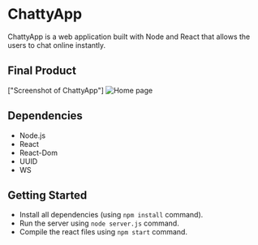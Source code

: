 # ChattyApp

ChattyApp is a web application built with Node and React that allows the users to chat online instantly. 


## Final Product

["Screenshot of ChattyApp"] <img src="http://i.imgur.com/GpDizbN.png" alt="Home page" style="max-width:100%;"></a>


## Dependencies

- Node.js
- React
- React-Dom
- UUID
- WS


## Getting Started

- Install all dependencies (using `npm install` command).
- Run the server using `node server.js` command. 
- Compile the react files using `npm start` command.